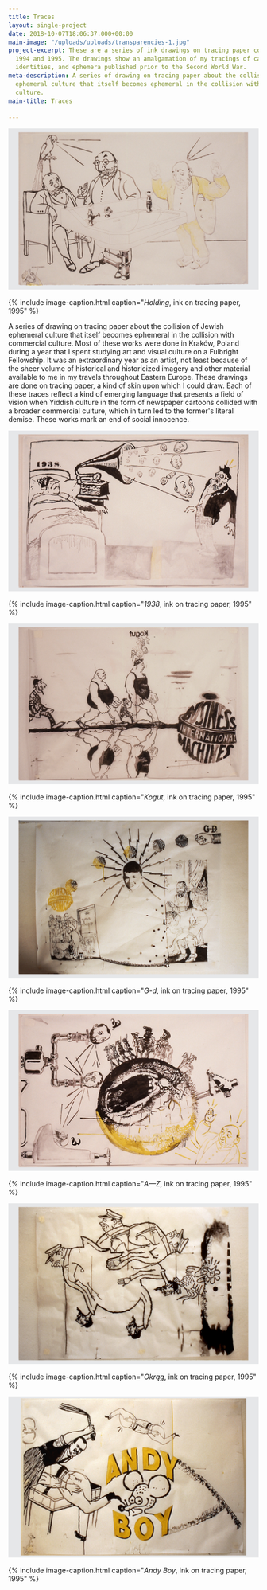 ```yaml
---
title: Traces
layout: single-project
date: 2018-10-07T18:06:37.000+00:00
main-image: "/uploads/uploads/transparencies-1.jpg"
project-excerpt: These are a series of ink drawings on tracing paper completed between
  1994 and 1995. The drawings show an amalgamation of my tracings of cartoons, corporate
  identities, and ephemera published prior to the Second World War.
meta-description: A series of drawing on tracing paper about the collision of Jewish
  ephemeral culture that itself becomes ephemeral in the collision with commercial
  culture.
main-title: Traces

---
```

![drawing on tracing paper](/uploads/uploads/transparencies-1.jpg)

{% include image-caption.html caption="<i>Holding</i>, ink on tracing paper, 1995" %}

A series of drawing on tracing paper about the collision of Jewish ephemeral culture that itself becomes ephemeral in the collision with commercial culture. Most of these works were done in Kraków, Poland during a year that I spent studying art and visual culture on a Fulbright Fellowship. It was an extraordinary year as an artist, not least because of the sheer volume of historical and historicized imagery and other material available to me in my travels throughout Eastern Europe. These drawings are done on tracing paper, a kind of skin upon which I could draw. Each of these traces reflect a kind of emerging language that presents a field of vision when Yiddish culture in the form of newspaper cartoons collided with a broader commercial culture, which in turn led to the former's literal demise. These works mark an end of social innocence.

<section class="project-column-one" markdown="1">

![drawing on tracing paper](/uploads/uploads/transparencies-2.jpg)

{% include image-caption.html caption="<i>1938</i>, ink on tracing paper, 1995" %}

</section>

<section class="project-column-two" markdown="1">

![drawing on tracing paper](/uploads/uploads/transparencies-3.jpg)

{% include image-caption.html caption="<i>Kogut</i>, ink on tracing paper, 1995" %}

</section>

<section class="project-column-one" markdown="1">

![drawing on tracing paper](/uploads/uploads/transparencies-4.jpg)

{% include image-caption.html caption="<i>G-d</i>, ink on tracing paper, 1995" %}

</section>

<section class="project-column-two" markdown="1">

![drawing on tracing paper](/uploads/uploads/transparencies-5.jpg)

{% include image-caption.html caption="<i>A—Z</i>, ink on tracing paper, 1995" %}

</section>

<section class="project-column-one" markdown="1">

![drawing on tracing paper](/uploads/uploads/transparencies-7.jpg)

{% include image-caption.html caption="<i>Okrąg</i>, ink on tracing paper, 1995" %}

</section>

<section class="project-column-two" markdown="1">

![drawing on tracing paper](/uploads/uploads/transparencies-8.jpg)

{% include image-caption.html caption="<i>Andy Boy</i>, ink on tracing paper, 1995" %}

</section>
